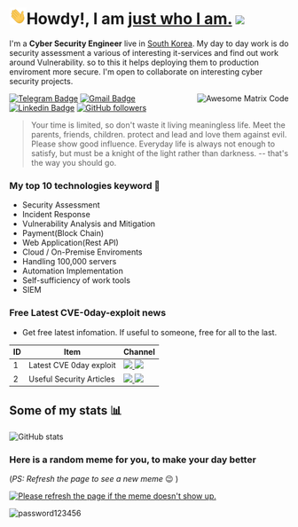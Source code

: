 <h1> <img src="https://raw.githubusercontent.com/ABSphreak/ABSphreak/master/gifs/Hi.gif" height="30px">Howdy!, I am <a href="https://github.com/password123456">just  who I am.</a> <img height="30px" src="https://emojis.slackmojis.com/emojis/images/1531849430/4246/blob-sunglasses.gif?1531849430"></h1>
</h1>

I'm a **Cyber Security Engineer** live in [South Korea](https://www.google.com/maps/place/South+Korea/data=!3m1!4b1!4m5!3m4!1s0x356455ebcb11ba9b:0x91249b00ba88db4b!8m2!3d35.907757!4d127.766922). My day to day work is do security assessment a various of interesting it-services and find out work around Vulnerability. so to this it helps deploying them to production enviroment more secure. I'm open to collaborate on interesting cyber security projects.

<img src = 'https://github.com/MarikIshtar007/MarikIshtar007/blob/master/images/matrix.gif' alt = 'Awesome Matrix Code' align='right'/>

[![Telegram Badge](https://img.shields.io/badge/-sendmefuture-grey?style=flat-square&logo=Telegram&logoColor=white&link=https://telegram.org/@gram)](https://telegram.org/@sendmefuture)
[![Gmail Badge](https://img.shields.io/badge/-kodoi486@gmail.com-c14438?style=flat-square&logo=Gmail&logoColor=white&link=mailto:kodoi486@gmail.com)](mailto:kodoi486@gmail.com)
[![Linkedin Badge](https://img.shields.io/badge/-linkedin-blue?style=flat-square&logo=Linkedin&logoColor=white&link=https://www.linkedin.com/in/linkedin/)](https://www.linkedin.com/in/linkedin/)
[![GitHub followers](https://img.shields.io/github/followers/password123456?style=social)](https://www.github.com/password123456)

> Your time is limited, so don't waste it living meaningless life. Meet the parents, friends, children. 
> protect and lead and love them against evil.
> Please show good influence. 
> Everyday life is always not enough to satisfy, but must be a knight of the light rather than darkness.
> -- that's the way you should go.

### My top 10 technologies keyword :muscle:

- Security Assessment 
- Incident Response 
- Vulnerability Analysis and Mitigation
- Payment(Block Chain) 
- Web Application(Rest API) 
- Cloud / On-Premise Enviroments
- Handling 100,000 servers 
- Automation Implementation 
- Self-sufficiency of work tools 
- SIEM 

### Free Latest CVE-0day-exploit news
- Get free latest infomation. If useful to someone, free for all to the last.

ID | Item | Channel
----- | ----- | ----- 
1 | Latest CVE 0day exploit | <a href="https://t.me/a_new_cybersec_vulnerability"> <img src="https://img.shields.io/badge/Telegram-26A5E4.svg?style=for-the-badge&logo=Telegram&logoColor=white"> </a>  <a href="https://roost-watchtower.slack.com/archives/C04J56AN7GE"> <img src="https://img.shields.io/badge/Slack-4A154B.svg?style=for-the-badge&logo=Slack&logoColor=white"> </a>
2 | Useful Security Articles | <a href="https://t.me/+q9apBoKiu0NmYjBl"> <img src="https://img.shields.io/badge/Telegram-26A5E4.svg?style=for-the-badge&logo=Telegram&logoColor=white"> </a>  <a href="https://roost-watchtower.slack.com/archives/CB435JMAR"> <img src="https://img.shields.io/badge/Slack-4A154B.svg?style=for-the-badge&logo=Slack&logoColor=white"> </a>


## Some of my stats :bar_chart:
![GitHub stats](https://github-readme-stats.vercel.app/api?username=password123456&theme=nord&show_icons=true)
<br>

### Here is a random meme for you, to make your day better
(*PS: Refresh the page to see a new meme* :wink: )

<a href="https://github.com/techytushar/random-memer"><img src='https://web-production-4cea.up.railway.app/' title="Meme" alt="Please refresh the page if the meme doesn't show up." height="400"></a>

<p align="left"> <img src="https://komarev.com/ghpvc/?username=password123456" alt="password123456" /> </img> </p> 
